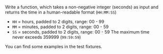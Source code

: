 Write a function, which takes a non-negative integer (seconds) as input and returns the time in a human-readable format (`HH:MM:SS`)

+ `HH` = hours, padded to 2 digits, range: 00 - 99
+ `MM` = minutes, padded to 2 digits, range: 00 - 59
+ `SS` = seconds, padded to 2 digits, range: 00 - 59
The maximum time never exceeds 359999 (`99:59:59`)

You can find some examples in the test fixtures.